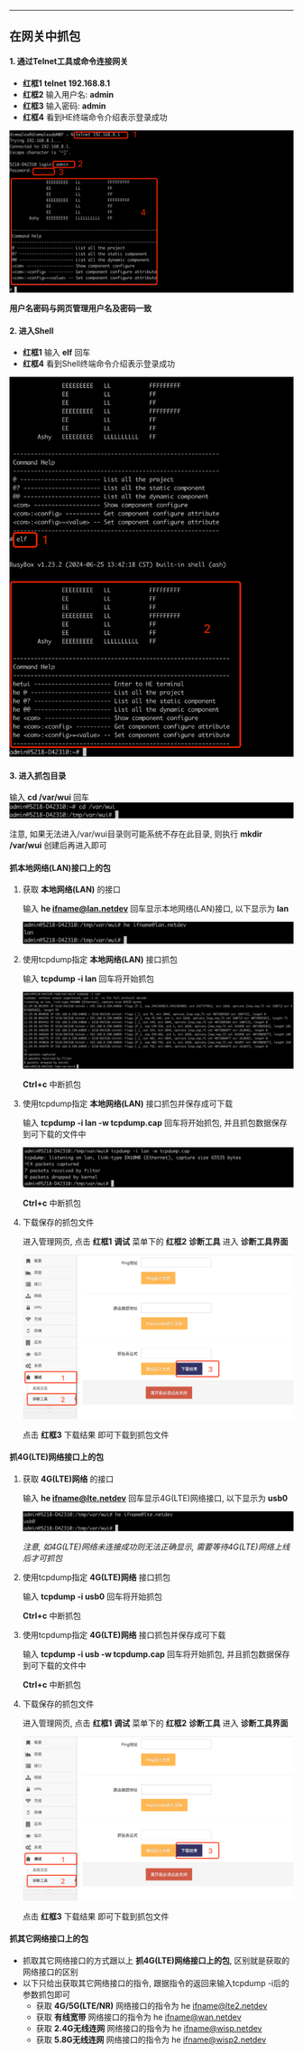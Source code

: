 ***

## 在网关中抓包



#### 1. 通过Telnet工具或命令连接网关

- **红框1** **telnet 192.168.8.1**    
- **红框2** 输入用户名: **admin**   
- **红框3** 输入密码: **admin**   
- **红框4** 看到HE终端命令介绍表示登录成功

![avatar](./telnet.jpg) 

**用户名密码与网页管理用户名及密码一致**



#### 2. 进入Shell

- **红框1** 输入 **elf** 回车   
- **红框4** 看到Shell终端命令介绍表示登录成功   

![avatar](./shell.jpg) 


#### 3. 进入抓包目录

输入 **cd /var/wui** 回车   
![avatar](./cd_tmp.jpg) 

注意, 如果无法进入/var/wui目录则可能系统不存在此目录, 则执行 **mkdir /var/wui** 创建后再进入即可


#### 抓本地网络(LAN)接口上的包

1. 获取 **本地网络(LAN)** 的接口

    输入 **he ifname@lan.netdev** 回车显示本地网络(LAN)接口, 以下显示为 **lan**

    ![avatar](./lan_netdev.jpg) 


2. 使用tcpdump指定 **本地网络(LAN)** 接口抓包

    输入 **tcpdump -i lan** 回车将开始抓包

    ![avatar](./tcpdump_lan.jpg) 

    **Ctrl+c** 中断抓包

3. 使用tcpdump指定 **本地网络(LAN)** 接口抓包并保存成可下载

    输入 **tcpdump -i lan -w tcpdump.cap** 回车将开始抓包, 并且抓包数据保存到可下载的文件中

    ![avatar](./tcpdump_lan_save.jpg) 

    **Ctrl+c** 中断抓包

4. 下载保存的抓包文件

    进入管理网页, 点击 **红框1** **调试** 菜单下的 **红框2** **诊断工具** 进入 **诊断工具界面**     

    ![avatar](./tcpdump_down_cn.jpg) 

    点击 **红框3** 下载结果 即可下载到抓包文件


#### 抓4G(LTE)网络接口上的包

1. 获取 **4G(LTE)网络** 的接口

    输入 **he ifname@lte.netdev** 回车显示4G(LTE)网络接口, 以下显示为 **usb0**

    ![avatar](./lte_netdev.jpg) 

    *注意, 如4G(LTE)网络未连接成功则无法正确显示, 需要等待4G(LTE)网络上线后才可抓包*

2. 使用tcpdump指定 **4G(LTE)网络** 接口抓包

    输入 **tcpdump -i usb0** 回车将开始抓包

    **Ctrl+c** 中断抓包

3. 使用tcpdump指定 **4G(LTE)网络** 接口抓包并保存成可下载

    输入 **tcpdump -i usb -w tcpdump.cap** 回车将开始抓包, 并且抓包数据保存到可下载的文件中

    **Ctrl+c** 中断抓包

4. 下载保存的抓包文件

    进入管理网页, 点击 **红框1** **调试** 菜单下的 **红框2** **诊断工具** 进入 **诊断工具界面**     

    ![avatar](./tcpdump_down_cn.jpg) 

    点击 **红框3** 下载结果 即可下载到抓包文件


#### 抓其它网络接口上的包

- 抓取其它网络接口的方式跟以上 **抓4G(LTE)网络接口上的包**, 区别就是获取的网络接口的区别   
- 以下只给出获取其它网络接口的指令, 跟据指令的返回来输入tcpdump -i后的参数抓包即可   
    - 获取 **4G/5G(LTE/NR)** 网络接口的指令为 he ifname@lte2.netdev   
    - 获取 **有线宽带** 网络接口的指令为 he ifname@wan.netdev   
    - 获取 **2.4G无线连网** 网络接口的指令为 he ifname@wisp.netdev   
    - 获取 **5.8G无线连网** 网络接口的指令为 he ifname@wisp2.netdev   


